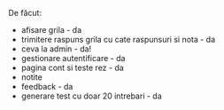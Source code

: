De făcut: 
- afisare grila - da
- ⁠trimitere raspuns grila cu cate raspunsuri si nota - da
- ⁠ceva la admin - da!
- gestionare autentificare - da
- pagina cont si teste rez - da
- notite
- feedback - da
- generare test cu doar 20 intrebari - da